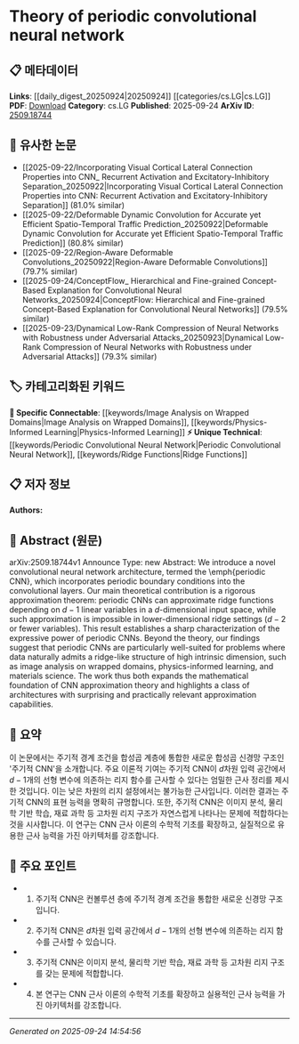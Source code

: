 <!-- KEYWORD_LINKING_METADATA:
{
  "processed_timestamp": "2025-09-24T14:54:56.447334",
  "vocabulary_version": "1.0",
  "selected_keywords": [
    "Periodic Convolutional Neural Network",
    "Ridge Functions",
    "Image Analysis on Wrapped Domains",
    "Physics-Informed Learning"
  ],
  "rejected_keywords": [],
  "similarity_scores": {
    "Periodic Convolutional Neural Network": 0.78,
    "Ridge Functions": 0.72,
    "Image Analysis on Wrapped Domains": 0.7,
    "Physics-Informed Learning": 0.74
  },
  "extraction_method": "AI_prompt_based",
  "budget_applied": true,
  "candidates_json": {
    "candidates": [
      {
        "surface": "periodic CNN",
        "canonical": "Periodic Convolutional Neural Network",
        "aliases": [
          "periodic convolutional neural network"
        ],
        "category": "unique_technical",
        "rationale": "Introduces a novel architecture with specific boundary conditions, expanding CNN theory.",
        "novelty_score": 0.85,
        "connectivity_score": 0.65,
        "specificity_score": 0.9,
        "link_intent_score": 0.78
      },
      {
        "surface": "ridge functions",
        "canonical": "Ridge Functions",
        "aliases": [],
        "category": "unique_technical",
        "rationale": "Central to the paper's theoretical contribution, describing the function class approximated by periodic CNNs.",
        "novelty_score": 0.7,
        "connectivity_score": 0.6,
        "specificity_score": 0.85,
        "link_intent_score": 0.72
      },
      {
        "surface": "image analysis on wrapped domains",
        "canonical": "Image Analysis on Wrapped Domains",
        "aliases": [
          "wrapped domain image analysis"
        ],
        "category": "specific_connectable",
        "rationale": "Highlights a practical application area for periodic CNNs, linking to computer vision contexts.",
        "novelty_score": 0.65,
        "connectivity_score": 0.75,
        "specificity_score": 0.8,
        "link_intent_score": 0.7
      },
      {
        "surface": "physics-informed learning",
        "canonical": "Physics-Informed Learning",
        "aliases": [],
        "category": "specific_connectable",
        "rationale": "Indicates a specific application domain where periodic CNNs can be particularly effective.",
        "novelty_score": 0.68,
        "connectivity_score": 0.78,
        "specificity_score": 0.82,
        "link_intent_score": 0.74
      }
    ],
    "ban_list_suggestions": [
      "convolutional layers",
      "approximation theorem",
      "high intrinsic dimension"
    ]
  },
  "decisions": [
    {
      "candidate_surface": "periodic CNN",
      "resolved_canonical": "Periodic Convolutional Neural Network",
      "decision": "linked",
      "scores": {
        "novelty": 0.85,
        "connectivity": 0.65,
        "specificity": 0.9,
        "link_intent": 0.78
      }
    },
    {
      "candidate_surface": "ridge functions",
      "resolved_canonical": "Ridge Functions",
      "decision": "linked",
      "scores": {
        "novelty": 0.7,
        "connectivity": 0.6,
        "specificity": 0.85,
        "link_intent": 0.72
      }
    },
    {
      "candidate_surface": "image analysis on wrapped domains",
      "resolved_canonical": "Image Analysis on Wrapped Domains",
      "decision": "linked",
      "scores": {
        "novelty": 0.65,
        "connectivity": 0.75,
        "specificity": 0.8,
        "link_intent": 0.7
      }
    },
    {
      "candidate_surface": "physics-informed learning",
      "resolved_canonical": "Physics-Informed Learning",
      "decision": "linked",
      "scores": {
        "novelty": 0.68,
        "connectivity": 0.78,
        "specificity": 0.82,
        "link_intent": 0.74
      }
    }
  ]
}
-->

# Theory of periodic convolutional neural network

## 📋 메타데이터

**Links**: [[daily_digest_20250924|20250924]] [[categories/cs.LG|cs.LG]]
**PDF**: [Download](https://arxiv.org/pdf/2509.18744.pdf)
**Category**: cs.LG
**Published**: 2025-09-24
**ArXiv ID**: [2509.18744](https://arxiv.org/abs/2509.18744)

## 🔗 유사한 논문
- [[2025-09-22/Incorporating Visual Cortical Lateral Connection Properties into CNN_ Recurrent Activation and Excitatory-Inhibitory Separation_20250922|Incorporating Visual Cortical Lateral Connection Properties into CNN: Recurrent Activation and Excitatory-Inhibitory Separation]] (81.0% similar)
- [[2025-09-22/Deformable Dynamic Convolution for Accurate yet Efficient Spatio-Temporal Traffic Prediction_20250922|Deformable Dynamic Convolution for Accurate yet Efficient Spatio-Temporal Traffic Prediction]] (80.8% similar)
- [[2025-09-22/Region-Aware Deformable Convolutions_20250922|Region-Aware Deformable Convolutions]] (79.7% similar)
- [[2025-09-24/ConceptFlow_ Hierarchical and Fine-grained Concept-Based Explanation for Convolutional Neural Networks_20250924|ConceptFlow: Hierarchical and Fine-grained Concept-Based Explanation for Convolutional Neural Networks]] (79.5% similar)
- [[2025-09-23/Dynamical Low-Rank Compression of Neural Networks with Robustness under Adversarial Attacks_20250923|Dynamical Low-Rank Compression of Neural Networks with Robustness under Adversarial Attacks]] (79.3% similar)

## 🏷️ 카테고리화된 키워드
**🔗 Specific Connectable**: [[keywords/Image Analysis on Wrapped Domains|Image Analysis on Wrapped Domains]], [[keywords/Physics-Informed Learning|Physics-Informed Learning]]
**⚡ Unique Technical**: [[keywords/Periodic Convolutional Neural Network|Periodic Convolutional Neural Network]], [[keywords/Ridge Functions|Ridge Functions]]

## 📋 저자 정보

**Authors:** 

## 📄 Abstract (원문)

arXiv:2509.18744v1 Announce Type: new 
Abstract: We introduce a novel convolutional neural network architecture, termed the \emph{periodic CNN}, which incorporates periodic boundary conditions into the convolutional layers. Our main theoretical contribution is a rigorous approximation theorem: periodic CNNs can approximate ridge functions depending on $d-1$ linear variables in a $d$-dimensional input space, while such approximation is impossible in lower-dimensional ridge settings ($d-2$ or fewer variables). This result establishes a sharp characterization of the expressive power of periodic CNNs. Beyond the theory, our findings suggest that periodic CNNs are particularly well-suited for problems where data naturally admits a ridge-like structure of high intrinsic dimension, such as image analysis on wrapped domains, physics-informed learning, and materials science. The work thus both expands the mathematical foundation of CNN approximation theory and highlights a class of architectures with surprising and practically relevant approximation capabilities.

## 📝 요약

이 논문에서는 주기적 경계 조건을 합성곱 계층에 통합한 새로운 합성곱 신경망 구조인 '주기적 CNN'을 소개합니다. 주요 이론적 기여는 주기적 CNN이 $d$차원 입력 공간에서 $d-1$개의 선형 변수에 의존하는 리지 함수를 근사할 수 있다는 엄밀한 근사 정리를 제시한 것입니다. 이는 낮은 차원의 리지 설정에서는 불가능한 근사입니다. 이러한 결과는 주기적 CNN의 표현 능력을 명확히 규명합니다. 또한, 주기적 CNN은 이미지 분석, 물리학 기반 학습, 재료 과학 등 고차원 리지 구조가 자연스럽게 나타나는 문제에 적합하다는 것을 시사합니다. 이 연구는 CNN 근사 이론의 수학적 기초를 확장하고, 실질적으로 유용한 근사 능력을 가진 아키텍처를 강조합니다.

## 🎯 주요 포인트

- 1. 주기적 CNN은 컨볼루션 층에 주기적 경계 조건을 통합한 새로운 신경망 구조입니다.
- 2. 주기적 CNN은 $d$차원 입력 공간에서 $d-1$개의 선형 변수에 의존하는 리지 함수를 근사할 수 있습니다.
- 3. 주기적 CNN은 이미지 분석, 물리학 기반 학습, 재료 과학 등 고차원 리지 구조를 갖는 문제에 적합합니다.
- 4. 본 연구는 CNN 근사 이론의 수학적 기초를 확장하고 실용적인 근사 능력을 가진 아키텍처를 강조합니다.


---

*Generated on 2025-09-24 14:54:56*